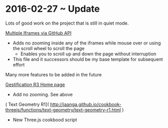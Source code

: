 2016-02-27 ~  Update
===

Lots of good work on the project that is still in quiet mode.

[Multiple Iframes via GitHub API ]( http://jaanga.github.io/cookbook-threejs/viewers/multiple-iframes/multiple-iframes-via-github-api/index.html )

* Adds no zooming inside any of the iframes while mouse over or using the scroll wheel to scroll the page
	* Enables you to scroll up and down the page without interruption
* This file and it successors should be my base template for subsequent effort

Many more features to be added in the future


[Gestification R3 Home page]( http://jaanga.github.io/gestification-r3/index.html )

* Add no zooming. See above

( Text Geometry R1]( http://jaanga.github.io/cookbook-threejs/functions/text-geometry/text-geometry-r1.html )

* New Three.js cookbood script 

